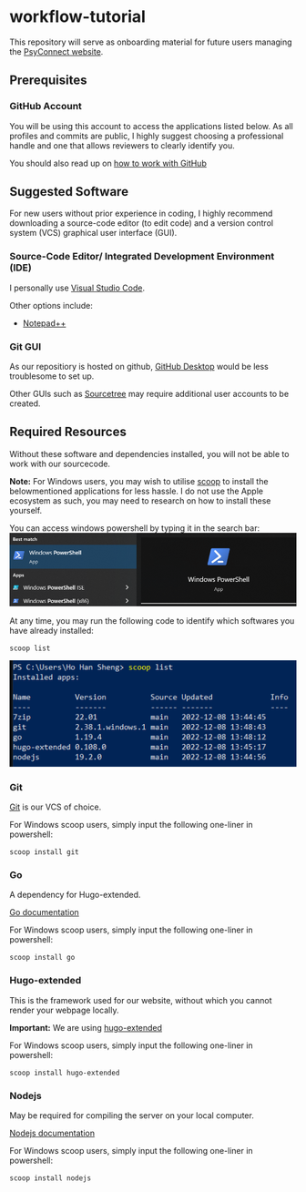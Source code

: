 # workflow-tutorial
This repository will serve as onboarding material for future users managing the [PsyConnect website](https://github.com/PsyConnect/PsyConnect.github.io). 

## Prerequisites

### GitHub Account
You will be using this account to access the applications listed below. As all profiles and commits are public, I highly suggest choosing a professional handle and one that allows reviewers to clearly identify you. 

You should also read up on [how to work with GitHub](https://github.com/ClinicalBrainLab/clinicalbrainlab.github.io#getting-started-with-github-memo)


## Suggested Software
For new users without prior experience in coding, I highly recommend downloading a source-code editor (to edit code) and a version control system (VCS) graphical user interface (GUI). 

### Source-Code Editor/ Integrated Development Environment (IDE)
I personally use [Visual Studio Code](https://code.visualstudio.com/).

Other options include: 
- [Notepad++](https://notepad-plus-plus.org/downloads/)

### Git GUI
As our repositiory is hosted on github, [GitHub Desktop](https://desktop.github.com/) would be less troublesome to set up. 

Other GUIs such as [Sourcetree](https://www.sourcetreeapp.com/) may require additional user accounts to be created. 

## Required Resources
Without these software and dependencies installed, you will not be able to work with our sourcecode. 

**Note:** For Windows users, you may wish to utilise [scoop](https://github.com/ScoopInstaller/Scoop#installation) to install the belowmentioned applications for less hassle. I do not use the Apple ecosystem as such, you may need to research on how to install these yourself. 

You can access windows powershell by typing it in the search bar:
![](/assets/images/powershell-screenshot.png)

At any time, you may run the following code to identify which softwares you have already installed:
```
scoop list
```
![An example](/assets/images/scoop-list.png)

### Git
[Git](https://git-scm.com/downloads) is our VCS of choice.

For Windows scoop users, simply input the following one-liner in powershell:
```
scoop install git
```

### Go
A dependency for Hugo-extended.

[Go documentation](https://go.dev/doc/)

For Windows scoop users, simply input the following one-liner in powershell:
```
scoop install go
```

### Hugo-extended
This is the framework used for our website, without which you cannot render your webpage locally.

**Important:** We are using [hugo-extended](https://gohugo.io/getting-started/installing#quick-install)

For Windows scoop users, simply input the following one-liner in powershell:
```
scoop install hugo-extended
```

### Nodejs
May be required for compiling the server on your local computer.

[Nodejs documentation](https://nodejs.org/en/docs/)

For Windows scoop users, simply input the following one-liner in powershell:
```
scoop install nodejs
```
